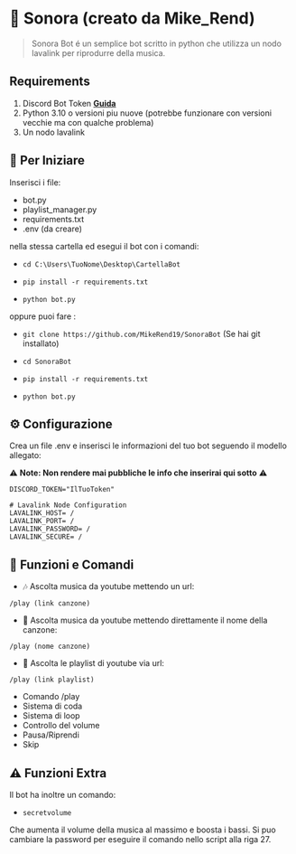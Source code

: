 # 🤖 Sonora (creato da Mike_Rend)

> Sonora Bot é un semplice bot scritto in python che utilizza un nodo lavalink per riprodurre della musica.

## Requirements

1. Discord Bot Token **[Guida](https://www.aranzulla.it/come-creare-un-bot-su-discord-1670742.html)**  
2. Python 3.10 o versioni piu nuove (potrebbe funzionare con versioni vecchie ma con qualche problema)
3. Un nodo lavalink

## 🚀 Per Iniziare

Inserisci i file:
- bot.py
- playlist_manager.py
- requirements.txt
- .env (da creare)

nella stessa cartella ed esegui il bot con i comandi: 

- `cd C:\Users\TuoNome\Desktop\CartellaBot`

- `pip install -r requirements.txt`

- `python bot.py`

oppure puoi fare :

- `git clone https://github.com/MikeRend19/SonoraBot` (Se hai git installato)

- `cd SonoraBot`

- `pip install -r requirements.txt`

- `python bot.py`

## ⚙️ Configurazione

Crea un file .env e inserisci le informazioni del tuo bot seguendo il modello allegato:

⚠️ **Note: Non rendere mai pubbliche le info che inserirai qui sotto** ⚠️

```
DISCORD_TOKEN="IlTuoToken"

# Lavalink Node Configuration
LAVALINK_HOST= /
LAVALINK_PORT= /
LAVALINK_PASSWORD= /
LAVALINK_SECURE= /
```

## 📝 Funzioni e Comandi 

- 🎶 Ascolta musica da youtube mettendo un url:

`/play (link canzone)`

- 🔎 Ascolta musica da youtube mettendo direttamente il nome della canzone:

`/play (nome canzone)`

- 📃 Ascolta le playlist di youtube via url:

`/play (link playlist)`

- Comando /play
- Sistema di coda 
- Sistema di loop
- Controllo del volume
- Pausa/Riprendi
- Skip

## ⚠️ Funzioni Extra

Il bot ha inoltre un comando:

- `secretvolume`

Che aumenta il volume della musica al massimo e boosta i bassi.
Si puo cambiare la password per eseguire il comando nello script alla riga 27.

